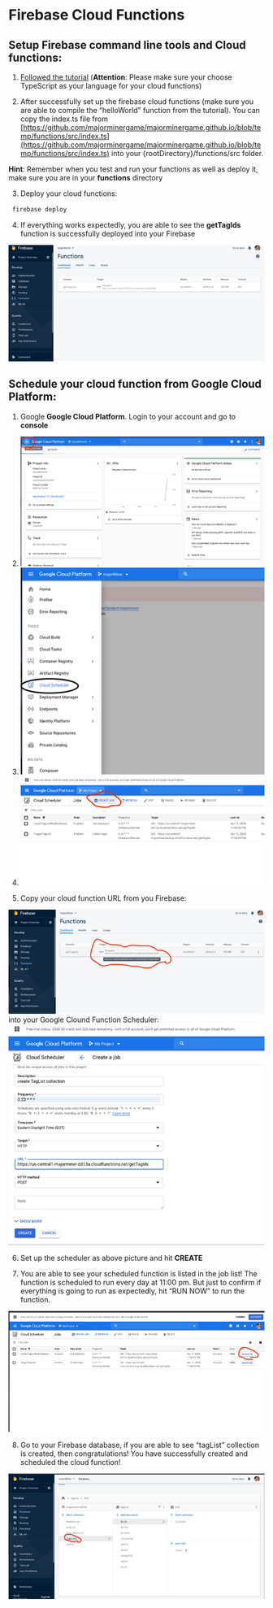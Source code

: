 # Firebase Cloud Functions

## Setup Firebase command line tools and Cloud functions:
1. [Followed the tutorial](https://www.youtube.com/watch?v=DYfP-UIKxH0)
(**Attention**: Please make sure your choose TypeScript as your language for your cloud functions)

2. After successfully set up the firebase cloud functions (make sure you are able to compile the “helloWorld” function from the tutorial). You can copy the index.ts file from [https://github.com/majorminergame/majorminergame.github.io/blob/temp/functions/src/index.ts](https://github.com/majorminergame/majorminergame.github.io/blob/temp/functions/src/index.ts) into your {rootDirectory}/functions/src folder.

**Hint**: Remember when you test and run your functions as well as deploy it, make sure you are in your **functions** directory

3. Deploy your cloud functions: 
```bash
 firebase deploy
```
    
4. If everything works expectedly, you are able to see the **getTagIds** function is successfully deployed into your Firebase
<img src="images/image1.png"/>

## Schedule your cloud function from Google Cloud Platform:

1. Google **Google Cloud Platform**. Login to your account and go to **console**

2. <img src="images/image2.png"/>

3. <img src="images/image3.png"/>

4. <img src="images/image4.png"/>

5. Copy your cloud function URL from you Firebase:
<img src="images/image5.png"/>
into your Google Clound Function Scheduler:
<img src="images/image6.png"/>

6. Set up the scheduler as above picture and hit **CREATE**

7. You are able to see your scheduled function is listed in the job list! The function is scheduled to run every day at 11:00 pm. But just to confirm if everything is going to run as expectedly, hit “RUN NOW” to run the function. 
<img src="images/image7.png"/>

8. Go to your Firebase database, if you are able to see “tagList” collection is created, then congratulations! You have successfully created and scheduled the cloud function!
<img src="images/image8.png"/>
